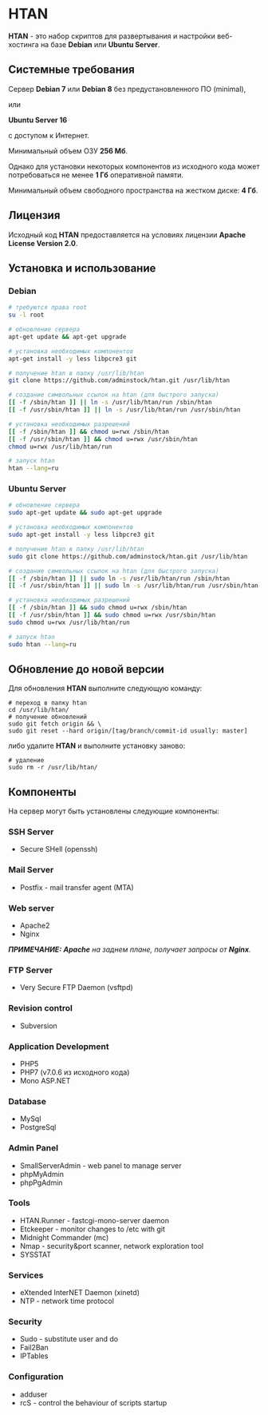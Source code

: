 # HTAN

**HTAN** - это набор скриптов для развертывания и настройки веб-хостинга на базе **Debian** или **Ubuntu Server**.

## Системные требования

Сервер **Debian 7** или **Debian 8** без предустановленного ПО (minimal),

или

**Ubuntu Server 16**

с доступом к Интернет.

Минимальный объем ОЗУ **256 Мб**.

Однако для установки некоторых компонентов из исходного кода может потребоваться не менее **1 Гб** оперативной памяти.

Минимальный объем свободного пространства на жестком диске: **4 Гб**.

## Лицензия

Исходный код **HTAN** предоставляется на условиях лицензии **Apache License Version 2.0**.

## Установка и использование

### Debian

```bash
# требуются права root
su -l root

# обновление сервера
apt-get update && apt-get upgrade

# установка необходимых компонентов
apt-get install -y less libpcre3 git

# получение htan в папку /usr/lib/htan
git clone https://github.com/adminstock/htan.git /usr/lib/htan

# создание символьных ссылок на htan (для быстрого запуска)
[[ -f /sbin/htan ]] || ln -s /usr/lib/htan/run /sbin/htan
[[ -f /usr/sbin/htan ]] || ln -s /usr/lib/htan/run /usr/sbin/htan

# установка необходимых разрешений
[[ -f /sbin/htan ]] && chmod u=rwx /sbin/htan
[[ -f /usr/sbin/htan ]] && chmod u=rwx /usr/sbin/htan
chmod u=rwx /usr/lib/htan/run

# запуск htan
htan --lang=ru
```

### Ubuntu Server

```bash
# обновление сервера
sudo apt-get update && sudo apt-get upgrade

# установка необходимых компонентов
sudo apt-get install -y less libpcre3 git

# получение htan в папку /usr/lib/htan
sudo git clone https://github.com/adminstock/htan.git /usr/lib/htan

# создание символьных ссылок на htan (для быстрого запуска)
[[ -f /sbin/htan ]] || sudo ln -s /usr/lib/htan/run /sbin/htan
[[ -f /usr/sbin/htan ]] || sudo ln -s /usr/lib/htan/run /usr/sbin/htan

# установка необходимых разрешений
[[ -f /sbin/htan ]] && sudo chmod u=rwx /sbin/htan
[[ -f /usr/sbin/htan ]] && sudo chmod u=rwx /usr/sbin/htan
sudo chmod u=rwx /usr/lib/htan/run

# запуск htan
sudo htan --lang=ru
```

## Обновление до новой версии

Для обновления **HTAN** выполните следующую команду:

```
# переход в папку htan
cd /usr/lib/htan/
# получение обновлений
sudo git fetch origin && \
sudo git reset --hard origin/[tag/branch/commit-id usually: master]
```

либо удалите **HTAN** и выполните установку заново:

```
# удаление
sudo rm -r /usr/lib/htan/
```

## Компоненты

На сервер могут быть установлены следующие компоненты:

### SSH Server
- Secure SHell (openssh)

### Mail Server
- Postfix - mail transfer agent (MTA)

### Web server
- Apache2
- Nginx

_**ПРИМЕЧАНИЕ:** **Apache** на заднем плане, получает запросы от **Nginx**._

### FTP Server
- Very Secure FTP Daemon (vsftpd)

### Revision control
- Subversion

### Application Development
- PHP5
- PHP7 (v7.0.6 из исходного кода)
- Mono ASP.NET

### Database
- MySql
- PostgreSql

### Admin Panel
- SmallServerAdmin - web panel to manage server
- phpMyAdmin
- phpPgAdmin

### Tools
- HTAN.Runner - fastcgi-mono-server daemon
- Etckeeper - monitor changes to /etc with git
- Midnight Commander (mc)
- Nmap - security&port scanner, network exploration tool
- SYSSTAT

### Services
- eXtended InterNET Daemon (xinetd)
- NTP - network time protocol

### Security
- Sudo - substitute user and do
- Fail2Ban
- IPTables

### Configuration
- adduser
- rcS - control the behaviour of scripts startup
